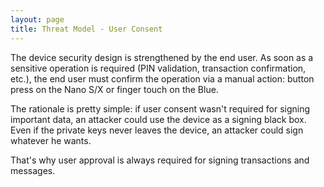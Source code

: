 ```yaml
---
layout: page
title: Threat Model - User Consent
---
```


The device security design is strengthened by the end user. As soon as a
sensitive operation is required (PIN validation, transaction confirmation,
etc.), the end user must confirm the operation via a manual action: button press
on the Nano S/X or finger touch on the Blue.

The rationale is pretty simple: if user consent wasn't required for signing
important data, an attacker could use the device as a signing black box. Even if
the private keys never leaves the device, an attacker could sign whatever he
wants.

That's why user approval is always required for signing transactions and
messages.
